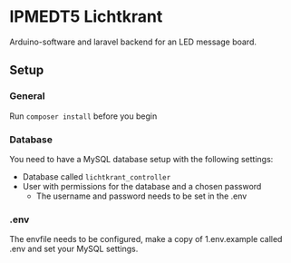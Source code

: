 # IPMEDT5 Lichtkrant
Arduino-software and laravel backend for an LED message board.

## Setup
### General
Run `composer install` before you begin

### Database
You need to have a MySQL database setup with the following settings:
- Database called `lichtkrant_controller` 
- User with permissions for the database and a chosen password
    - The username and password needs to be set in the .env

### .env
The envfile needs to be configured, make a copy of 1.env.example called .env and set your MySQL settings.